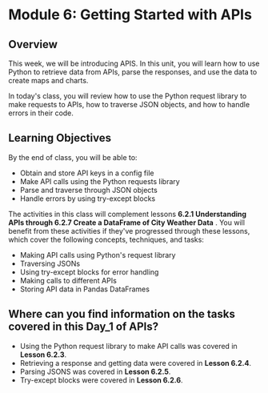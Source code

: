 # Module 6: Getting Started with APIs

## Overview

This week, we will be introducing APIS. In this unit, you will learn how to use Python to retrieve data from APIs, parse the responses, and use the data to create maps and charts.

In today's class, you will review how to use the Python request library to make requests to APIs, how to traverse JSON objects, and how to handle errors in their code.

## Learning Objectives

By the end of class, you will be able to:

* Obtain and store API keys in a config file
* Make API calls using the Python requests library
* Parse and traverse through JSON objects
* Handle errors by using try-except blocks

The activities in this class will complement lessons **6.2.1 Understanding APIs through 6.2.7 Create a DataFrame of City Weather Data** . You will benefit from these activities if they've progressed through these lessons, which cover the following concepts, techniques, and tasks:

* Making API calls using Python's request library
* Traversing JSONs
* Using try-except blocks for error handling
* Making calls to different APIs
* Storing API data in Pandas DataFrames

## Where can you find information on the tasks covered in this Day_1 of APIs?
 * Using the Python request library to make API calls was covered in **Lesson 6.2.3**.
 * Retrieving a response and getting data were covered in **Lesson 6.2.4**.
 * Parsing JSONS was covered in **Lesson 6.2.5**.
 * Try-except blocks were covered in **Lesson 6.2.6**.


